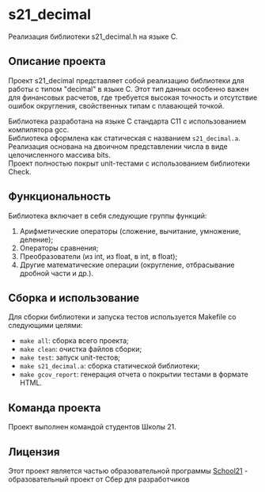 # s21_decimal

Реализация библиотеки s21_decimal.h на языке C.

## Описание проекта

Проект s21_decimal представляет собой реализацию библиотеки для работы с типом "decimal" в языке C. Этот тип данных особенно важен для финансовых расчетов, где требуется высокая точность и отсутствие ошибок округления, свойственных типам с плавающей точкой.

Библиотека разработана на языке C стандарта C11 с использованием компилятора gcc.</br>
Библиотека оформлена как статическая с названием `s21_decimal.a`.</br>
Реализация основана на двоичном представлении числа в виде целочисленного массива bits.</br>
Проект полностью покрыт unit-тестами с использованием библиотеки Check.

## Функциональность

Библиотека включает в себя следующие группы функций:

1. Арифметические операторы (сложение, вычитание, умножение, деление);
2. Операторы сравнения;
3. Преобразователи (из int, из float, в int, в float);
4. Другие математические операции (округление, отбрасывание дробной части и др.).

## Сборка и использование

Для сборки библиотеки и запуска тестов используется Makefile со следующими целями:

- `make all`: сборка всего проекта;
- `make clean`: очистка файлов сборки;
- `make test`: запуск unit-тестов;
- `make s21_decimal.a`: сборка статической библиотеки;
- `make gcov_report`: генерация отчета о покрытии тестами в формате HTML.

## Команда проекта

Проект выполнен командой студентов Школы 21.

## Лицензия

Этот проект является частью образовательной программы [School21](https://21-school.ru/) - образовательный проект от Сбер для разработчиков
